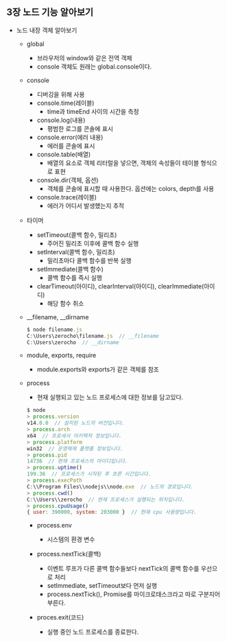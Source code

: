 ## 3장 노드 기능 알아보기
* 노드 내장 객체 알아보기
  + global
    - 브라우저의 window와 같은 전역 객체
    - console 객체도 원래는 global.console이다.

  + console
    - 디버깅을 위해 사용
    - console.time(레이블)
      - time과 timeEnd 사이의 시간을 측정
    - console.log(내용)
      - 평범한 로그를 콘솔에 표시
    - console.error(에러 내용)
      - 에러를 콘솔에 표시
    - console.table(배열)
      - 배열의 요소로 객체 리터럴을 넣으면, 객체의 속성들이 테이블 형식으로 표현
    - console.dir(객체, 옵션)
      - 객체를 콘솔에 표시할 때 사용한다. 옵션에는 colors, depth를 사용
    - console.trace(레이블)
      - 에러가 어디서 발생헀는지 추적
  
  + 타이머
    - setTimeout(콜백 함수, 밀리초)
      - 주어진 밀리초 이후에 콜백 함수 실행
    - setInterval(콜백 함수, 밀리초)
      - 밀리초마다 콜백 함수를 반복 실행
    - setImmediate(콜백 함수)
      - 콜백 함수를 즉시 실행
    - clearTimeout(아이디), clearInterval(아이디), clearImmediate(아이디)
      - 해당 함수 취소
  
  + __filename, __dirname
    ```javascript
    $ node filename.js
    C:\Users\zerocho\filename.js  // __filename
    C:\Users\zerocho  // __dirname
    ```
  
  + module, exports, require
    - module.exports와 exports가 같은 객체를 참조

  + process
    - 현재 실행되고 있는 노드 프로세스에 대한 정보를 담고있다.
    ```javascript
    $ node
    > process.version
    v14.0.0  // 설치된 노드의 버전입니다.
    > process.arch
    x64  // 프로세서 아키텍처 정보입니다.
    > process.platform
    win32  // 운영체제 플랫폼 정보입니다.
    > process.pid
    14736  // 현재 프로세스의 아이디입니다.
    > process.uptime()
    199.36  // 프로세스가 시작된 후 흐른 시간입니다.
    > process.execPath
    C:\\Program Files\\nodejs\\node.exe  // 노드의 경로입니다.
    > process.cwd()
    C:\\Users\\zerocho  // 현재 프로세스가 실행되는 위치입니다.
    > process.cpuUsage()
    { user: 390000, system: 203000 }  // 현재 cpu 사용량입니다.
    ```
    - process.env
      - 시스템의 환경 변수
    
    - process.nextTick(콜백)
      - 이벤트 루프가 다른 콜백 함수들보다 nextTick의 콜백 함수를 우선으로 처리
      - setImmediate, setTimeout보다 먼저 실행
      - process.nextTick(), Promise를 마이크로태스크라고 따로 구분지어 부른다.

    - proces.exit(코드)
      - 실행 중인 노드 프로세스를 종료한다.